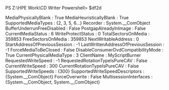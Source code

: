 PS Z:\HPE Work\CD Writer Powershell> $df2d



MediaPhysicallyBlank                : True
MediaHeuristicallyBlank             : True
SupportedMediaTypes                 : {2, 3, 5, 6...}
Recorder                            : System.__ComObject
BufferUnderrunFreeDisabled          : False
PostgapAlreadyInImage               : False
CurrentMediaStatus                  : 6
WriteProtectStatus                  : 0
TotalSectorsOnMedia                 : 359853
FreeSectorsOnMedia                  : 359853
NextWritableAddress                 : 0
StartAddressOfPreviousSession       : -1
LastWrittenAddressOfPreviousSession : -1
ForceMediaToBeClosed                : False
DisableConsumerDvdCompatibilityMode : True
CurrentPhysicalMediaType            : 3
ClientName                          : MyScriptBurner
RequestedWriteSpeed                 : -1
RequestedRotationTypeIsPureCAV      : False
CurrentWriteSpeed                   : 300
CurrentRotationTypeIsPureCAV        : False
SupportedWriteSpeeds                : {300}
SupportedWriteSpeedDescriptors      : {System.__ComObject}
ForceOverwrite                      : False
MultisessionInterfaces              : {System.__ComObject, System.__ComObject}